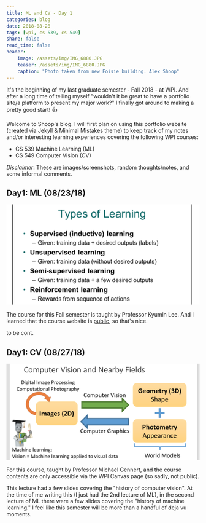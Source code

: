 ```yaml
---
title: ML and CV - Day 1
categories: blog
date: 2018-08-28
tags: [wpi, cs 539, cs 549]
share: false
read_time: false
header:
    image: /assets/img/IMG_6880.JPG
    teaser: /assets/img/IMG_6880.JPG
    caption: "Photo taken from new Foisie building. Alex Shoop"
---
```


It's the beginning of my last graduate semester - Fall 2018 - at WPI. And after a long time of telling myself "wouldn't it be great to have a portfolio site/a platform to present my major work?" I finally got around to making a pretty good start! :thumbsup:

Welcome to Shoop's blog. I will first plan on using this portfolio website (created via Jekyll & Minimal Mistakes theme) to keep track of my notes and/or interesting learning experiences covering the following WPI courses:

- CS 539 Machine Learning (ML)
- CS 549 Computer Vision (CV)

*Disclaimer*: These are images/screenshots, random thoughts/notes, and some informal comments.

## Day1: ML (08/23/18)

![alt](/assets/img/ML-lec1.png)

The course for this Fall semester is taught by Professor Kyumin Lee. And I learned that the course website is [public](http://web.cs.wpi.edu/~kmlee/cs539), so that's nice.

to be cont.

## Day1: CV (08/27/18)

![alt](/assets/img/CV-Lec1.png)

For this course, taught by Professor Michael Gennert, and the course contents are only accessible via the WPI Canvas page (so sadly, not public).

This lecture had a few slides covering the "history of computer vision". At the time of me writing this (I just had the 2nd lecture of ML), in the second lecture of ML there were a few slides covering the "history of machine learning." I feel like this semester will be more than a handful of deja vu moments.


